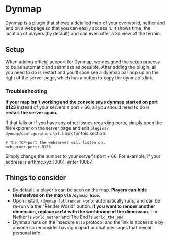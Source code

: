 # Dynmap

Dynmap is a plugin that shows a detailed map of your overworld, nether and end on a webpage so that you can easily access it. It shows time, the location of players (by default) and can even offer a 3d view of the terrain.

## Setup
When adding official support for Dynmap, we designed the setup process to be as automatic and seamless as possible. After adding the plugin, all you need to do is restart and you'll soon see a dynmap bar pop up on the right of the server page, which has a button to copy the dynmap's link.

### Troubleshooting
**If your map isn't working and the console says dynmap started on port 8123** instead of your servers's port + 66, all you should need to do is **restart the server again.**  

If that fails or if you have any other issues regarding ports, simply open the file explorer on the server page and edit `plugins/ dynmap/configuration.txt`. Look for this section:
```
# The TCP-port the webserver will listen on.
webserver-port: 8123
```
Simply change the number to your server's port + 66. For example, if your address is arthmc.xyz:10001, enter 10067.

## Things to consider
- By default, a player's can be seen on the map. **Players can hide themselves on the map via `/dynmap hide`.**
- Upon install, `/dynmap fullrender world` automatically runs, and can be re-run via the "Render World" button. **If you want to render another dimension, replace `world` with the worldname of the dimension.** The Nether is `world_nether` and The End is `world_the_end`. 
- Dynmap runs on the insecure `http` protocol and the link is accessible by anyone so reconsider having mapart or chat messages that reveal personal info.